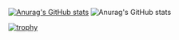 <!--
**Glen-Maki/Glen-Maki** is a ✨ _special_ ✨ repository because its `README.md` (this file) appears on your GitHub profile.

Here are some ideas to get you started:

- 🔭 I’m currently working on ...
- 🌱 I’m currently learning ...
- 👯 I’m looking to collaborate on ...
- 🤔 I’m looking for help with ...
- 💬 Ask me about ...
- 📫 How to reach me: ...
- 😄 Pronouns: ...
- ⚡ Fun fact: ...
-->
[![Anurag's GitHub stats](https://github-readme-stats.vercel.app/api?username=Glen-Maki)](https://github.com/anuraghazra/github-readme-stats)
![Anurag's GitHub stats](https://github-readme-stats.vercel.app/api?username=Glen-Maki&show_icons=true&theme=radical)

[![trophy](https://github-profile-trophy.vercel.app/?username=Glen-Maki&theme=onedark)](https://github.com/ryo-ma/github-profile-trophy)
